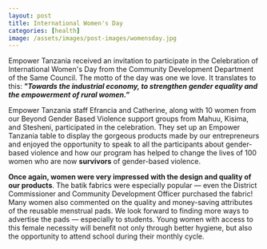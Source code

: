 ```yaml
---
layout: post
title: International Women's Day
categories: [health]
image: /assets/images/post-images/womensday.jpg
---
```

Empower Tanzania received an invitation to participate in the Celebration of International Women's Day from the Community Development Department of the Same Council. The motto of the day was one we love. It translates to this:<em><strong> "Towards the industrial economy, to strengthen gender equality and the empowerment of rural women.”</strong></em>

Empower Tanzania staff Efrancia and Catherine, along with 10 women from our Beyond Gender Based Violence support groups from Mahuu, Kisima, and Stesheni, participated in the celebration. They set up an Empower Tanzania table to display the gorgeous products made by our entrepreneurs and enjoyed the opportunity to speak to all the participants about gender-based violence and how our program has helped to change the lives of 100 women who are now <strong>survivors</strong> of gender-based violence.

<strong>Once again, women were very impressed with the design and quality of our products</strong>. The batik fabrics were especially popular — even the District Commissioner and Community Development Officer purchased the fabric! Many women also commented on the quality and money-saving attributes of the reusable menstrual pads. We look forward to finding more ways to advertise the pads — especially to students. Young women with access to this female necessity will benefit not only through better hygiene, but also the opportunity to attend school during their monthly cycle.
